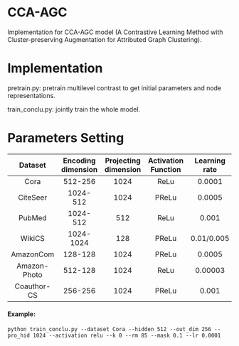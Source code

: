 # CCA-AGC
Implementation for CCA-AGC model (A Contrastive Learning Method with Cluster-preserving Augmentation for Attributed Graph Clustering).

# Implementation
pretrain.py: pretrain multilevel contrast to get initial parameters and node representations.

train_conclu.py: jointly train the whole model.

# Parameters Setting
|    Dataset   | Encoding dimension | Projecting dimension | Activation Function | Learning rate | kNN |  p_e | p_m | Epoch |  T  |
|:------------:|:------------------:|:--------------------:|:-------------------:|:-------------:|:---:|:----:|:---:|:-----:|:---:|
|     Cora     |       512-256      |         1024         |         ReLu        |     0.0001    |  0  | 0.85 | 0.1 |  200  |  1  |
|   CiteSeer   |      1024-512      |         1024         |        PReLu        |     0.0005    |  1  | 0.65 | 0.4 |  300  |  1  |
|    PubMed    |      1024-512      |          512         |         ReLu        |     0.001     |  5  |  0.9 | 0.2 |  200  |  1  |
|    WikiCS    |      1024-1024     |          128         |        PReLu        |   0.01/0.005  |  0  | 0.01 | 0.2 |  200  |  20 |
|   AmazonCom  |       128-128      |         1024         |        PReLu        |     0.0005    |  10 | 0.65 |  0  |  200  | 200 |
| Amazon-Photo |       512-128      |         1024         |         ReLu        |    0.00003    |  6  | 0.85 |  0  |  200  |  20 |
|  Coauthor-CS |       256-256      |         1024         |        PReLu        |     0.001     |  0  |  0.5 |  0  |  200  | 200 |

#### Example:

```
python train_conclu.py --dataset Cora --hidden 512 --out_dim 256 --pro_hid 1024 --activation relu --k 0 --rm 85 --mask 0.1 --lr 0.0001
```

